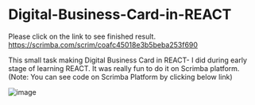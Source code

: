 # Digital-Business-Card-in-REACT
Please click on the link to see finished result.
https://scrimba.com/scrim/coafc45018e3b5beba253f690

This small task making Digital Business Card in REACT-  I did during early stage of learning REACT. It was really fun to do it on Scrimba platform.
(Note: You can see code on Scrimba Platform by clicking below link)

![image](https://user-images.githubusercontent.com/77015008/143569750-698b8cf9-dda5-4318-bc5a-1e34e79a1425.png)
